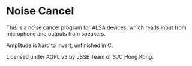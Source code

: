 # Noise Cancel

This is a noise cancel program for ALSA devices, which reads input from microphone and outputs from speakers.

Amplitude is hard to invert, unfinished in C.

Licensed under AGPL v3 by JSSE Team of SJC Hong Kong.
